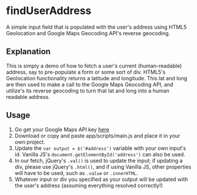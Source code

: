 # findUserAddress
A simple input field that is populated with the user's address using HTML5 Geolocation and Google Maps Geocoding API's reverse geocoding.

## Explanation
This is simply a demo of how to fetch a user's current (human-readable) address, say to pre-populate a form or some sort of div. HTML5's Geolocation functionality returns a latitude and longitude. This lat and long are then used to make a call to the Google Maps Geocoding API, and utilize's its reverse geocoding to turn that lat and long into a human readable address.

## Usage
1. Go get your Google Maps API key [here](https://developers.google.com/maps/documentation/geocoding/get-api-key)
2. Download or copy and paste app/scripts/main.js and place it in your own project.
3. Update the `var output = $('#address')` variable with your own input's id. Vanilla JS's `document.getElementById('address')` can also be used. 
4. In our fetch, jQuery's `.val()` is used to update the input; if updating a div, please use jQuery's `.html()`, and if using Vanilla JS, other properties will have to be used, such as `.value` or `.innerHTML`.
5. Whatever input or div you specified as your output will be updated with the user's address (assuming everything resolved correctly!)

